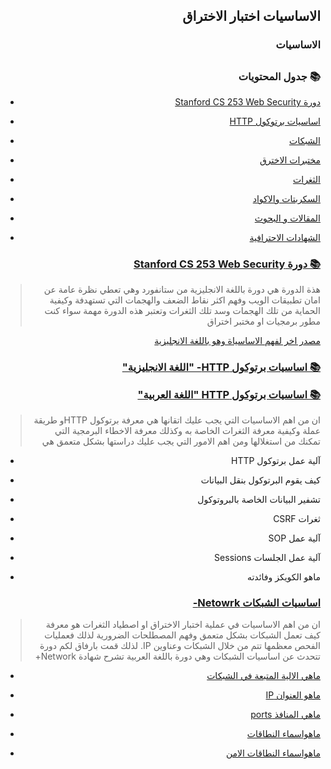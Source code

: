 <h2 dir='rtl' align='right'>الاساسيات اختبار الاختراق  </h2>

<h3 dir='rtl' align='right'>الاساسيات</h3>

## <h3 dir='rtl' align='right'>📚 جدول المحتويات  </h3>

  - [<p dir='rtl' align='right'> دورة Stanford CS 253 Web Security </p>](#Stanford-CS-253-Web-Security)
  - [<p dir='rtl' align='right'> اساسيات برتوكول HTTP</p>](#HTTP-)
  - [<p dir='rtl' align='right'> الشبكات </p>](#Network-)
  - [<p dir='rtl' align='right'> مختبرات الاخترق</p>](/assets/basics.md)
  - [<p dir='rtl' align='right'> الثغرات</p>](/assets/basics.md)
  - [<p dir='rtl' align='right'> السكربتات والاكواد</p>](/assets/basics.md)
  - [<p dir='rtl' align='right'> المقالات و البحوث</p>](/assets/basics.md)
  - [<p dir='rtl' align='right'> الشهادات الاحترافية</p>](/assets/basics.md)
  
  ### [<p dir='rtl' align='right'> 📚 دورة Stanford CS 253 Web Security</p>](https://web.stanford.edu/class/cs253)
>  <p dir='rtl' align='right'> هذة الدورة هي دورة باللغة الانجليزية من ستانفورد وهي تعطي نظرة عامة عن امان تطبيقات الويب وفهم اكثر نقاط الضعف والهجمات التي تستهدفة وكيفية الحماية من تلك الهجمات وسد تلك الثغرات وتعتبر هذه الدورة مهمة سواء كنت مطور برمجيات او مختبر اختراق 
</p>

[<p dir='rtl' align='right'> مصدر اخر لفهم الاساسياة وهو باللغة الانجليزية </p>](https://www.w3schools.com/whatis/whatis_http.asp)

  ### [<p dir='rtl' align='right'> 📚 اساسيات برتوكول HTTP- "اللغة الانجليزية" </p>](https://www.hacker101.com/sessions/web_in_depth) [<p dir='rtl' align='right'> 📚 اساسيات برتوكول HTTP "اللغة العربية" </p>](https://youtu.be/7sQ4KtzsnLk)
>  <p dir='rtl' align='right'> ان من اهم الاساسيات التي يجب عليك اتقانها هي معرفة برتوكول HTTPو طريقة عملة وكيفية معرفة الثغرات الخاصة به وكذلك معرفة الاخطاء البرمجية   التي تمكنك من استغلالها ومن اهم الامور التي يجب عليك دراستها بشكل متعمق هي

* <p dir='rtl' align='right'>آلية عمل برتوكول HTTP </p>
* <p dir='rtl' align='right'>كيف يقوم البرتوكول بنقل البيانات </p>
* <p dir='rtl' align='right'>تشفير البيانات الخاصة بالبروتوكول </p>
* <p dir='rtl' align='right'>ثغرات CSRF </p>
* <p dir='rtl' align='right'> آلية عمل SOP </p>
* <p dir='rtl' align='right'> آلية عمل الجلسات Sessions </p>
* <p dir='rtl' align='right'> ماهو الكويكز وفائدته </p>
</p>

  ### [<p dir='rtl' align='right'> اساسيات الشبكات Netowrk- </p>](https://youtu.be/JFmQ74z1UyA)
>  <p dir='rtl' align='right'> ان من اهم الاساسيات في عملية اختبار الاختراق او اصطياد الثغرات هو معرفة كيف تعمل الشبكات بشكل متعمق وفهم المصطلحات الضرورية لذلك فعمليات الفحص معظمها تتم من خلال الشبكات وعناوين IP. لذلك قمت بارفاق لكم دورة تتحدث عن اساسيات الشبكات وهي دورة باللغة العربية تشرح شهادة Network+ 

- [<p dir='rtl' align='right'>ماهي الالية المتبعة في الشبكات </p>](https://www.nic.sa/ar/view/doc157)
- [<p dir='rtl' align='right'>  ماهو العنوان IP</p>](https://ar.wikipedia.org/wiki/بروتوكول_الإنترنت_(الإصدار_الرابع))
- [<p dir='rtl' align='right'>  ماهي المنافذ ports</p>](https://ar.wikipedia.org/wiki/منفذ_(شبكات))
- [<p dir='rtl' align='right'>   ماهواسماء النطاقات </p>](https://www.nic.sa/view/faq06)
- [<p dir='rtl' align='right'>   ماهواسماء النطاقات الامن </p>](https://nic.sa/ar/view/dnssec)
</p>
